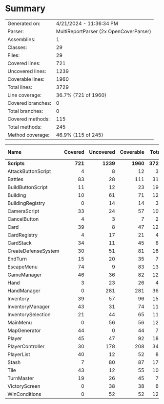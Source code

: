﻿# Summary
|||
|:---|:---|
| Generated on: | 4/21/2024 - 11:36:34 PM |
| Parser: | MultiReportParser (2x OpenCoverParser) |
| Assemblies: | 1 |
| Classes: | 29 |
| Files: | 29 |
| Covered lines: | 721 |
| Uncovered lines: | 1239 |
| Coverable lines: | 1960 |
| Total lines: | 3729 |
| Line coverage: | 36.7% (721 of 1960) |
| Covered branches: | 0 |
| Total branches: | 0 |
| Covered methods: | 115 |
| Total methods: | 245 |
| Method coverage: | 46.9% (115 of 245) |

|**Name**|**Covered**|**Uncovered**|**Coverable**|**Total**|**Line coverage**|**Covered**|**Total**|**Branch coverage**|**Covered**|**Total**|**Method coverage**|
|:---|---:|---:|---:|---:|---:|---:|---:|---:|---:|---:|---:|
|**Scripts**|**721**|**1239**|**1960**|**3729**|**36.7%**|**0**|**0**|****|**115**|**245**|**46.9%**|
|AttackButtonScript|4|8|12|33|33.3%|0|0||1|3|33.3%|
|Battles|83|28|111|310|74.7%|0|0||8|10|80%|
|BuildButtonScript|11|12|23|193|47.8%|0|0||2|4|50%|
|Building|10|61|71|123|14%|0|0||1|15|6.6%|
|BuildingRegistry|0|14|14|33|0%|0|0||0|3|0%|
|CameraScript|33|24|57|109|57.8%|0|0||6|7|85.7%|
|CancelButton|4|3|7|25|57.1%|0|0||2|3|66.6%|
|Card|39|8|47|125|82.9%|0|0||10|12|83.3%|
|CardRegistry|4|17|21|44|19%|0|0||2|4|50%|
|CardStack|34|11|45|68|75.5%|0|0||7|8|87.5%|
|CreateDefenseSystem|30|51|81|163|37%|0|0||4|8|50%|
|EndTurn|15|20|35|78|42.8%|0|0||2|2|100%|
|EscapeMenu|74|9|83|132|89.1%|0|0||5|6|83.3%|
|GameManager|46|36|82|128|56%|0|0||8|11|72.7%|
|Hand|3|23|26|48|11.5%|0|0||1|6|16.6%|
|HandManager|0|281|281|368|0%|0|0||0|9|0%|
|Inventory|39|57|96|156|40.6%|0|0||4|10|40%|
|InventoryManager|43|31|74|113|58.1%|0|0||6|9|66.6%|
|InventorySelection|21|44|65|117|32.3%|0|0||3|7|42.8%|
|MainMenu|0|56|56|125|0%|0|0||0|13|0%|
|MapGenerator|44|0|44|77|100%|0|0||5|5|100%|
|Player|45|47|92|184|48.9%|0|0||10|21|47.6%|
|PlayerController|30|178|208|346|14.4%|0|0||9|22|40.9%|
|PlayerList|40|12|52|86|76.9%|0|0||3|4|75%|
|Stash|7|80|87|172|8%|0|0||2|10|20%|
|Tile|43|12|55|106|78.1%|0|0||9|12|75%|
|TurnMaster|19|26|45|77|42.2%|0|0||5|7|71.4%|
|VictoryScreen|0|38|38|68|0%|0|0||0|3|0%|
|WinConditions|0|52|52|122|0%|0|0||0|11|0%|
